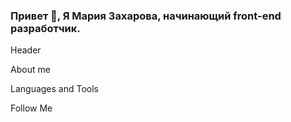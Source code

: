 ### Привет 👋, Я Мария Захарова, начинающий front-end разработчик.

Header

About me

Languages and Tools

Follow Me